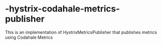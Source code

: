 -hystrix-codahale-metrics-publisher
===================================

This is an implementation of HystrixMetricsPublisher that publishes metrics using Codahale Metrics

